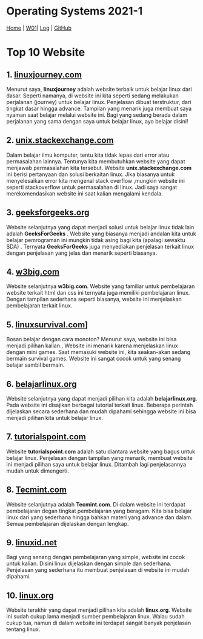 # Operating Systems 2021-1
[Home](README) |
[W01](w01)|
[Log](TXT/mylog.txt) |
[GitHub](https://github.com/gilangcy/os211)

# Top 10 Website 
## 1. [**linuxjourney.com**](https://linuxjourney.com/) 
Menurut saya, **linuxjourney** adalah website terbaik untuk belajar linux dari dasar. Seperti namanya, di website ini kita seperti sedang melakukan perjalanan (journey) untuk belajar linux. Penjelasan dibuat terstruktur, dari tingkat dasar hingga advance. Tampilan yang menarik juga membuat saya nyaman saat belajar melalui website ini. Bagi yang sedang berada dalam perjalanan yang sama dengan saya untuk belajar linux, ayo belajar disini!
## 2. [**unix.stackexchange.com**](https://unix.stackexchange.com/) 
Dalam belajar ilmu komputer, tentu kita tidak lepas dari error atau permasalahan lainnya. Tentunya kita membutuhkan website yang dapat menjawab permasalahan kita tersebut. Website **unix.stackexchange.com** ini berisi pertanyaan dan solusi berkaitan linux. Jika biasanya untuk menyelesaikan error kita mengenal stack overflow ,mungkin website ini seperti stackoverflow untuk permasalahan di linux. Jadi saya sangat merekomendasikan website ini saat kalian mengalami kendala.
## 3. [**geeksforgeeks.org**](https://www.geeksforgeeks.org/grep-command-in-unixlinux/) 
Website selanjutnya yang dapat menjadi solusi untuk belajar linux tidak lain adalah **GeeksForGeeks** . Website yang biasanya menjadi andalan kita untuk belajar pemrograman ini mungkin tidak asing bagi kita (apalagi sewaktu SDA) . Ternyata **GeeksForGeeks** juga menyediakan penjelasan terkait linux dengan penjelasan yang jelas dan menarik seperti biasanya. 
## 4. [**w3big.com**](http://www.w3big.com/id/linux/default.html) 
Website selanjutnya **w3big.com**. Website yang familiar untuk pembelajaran website terkait html dan css ini ternyata juga memiliki pembelajaran linux. Dengan tampilan sederhana seperti biasanya, website ini menjelaskan pembelajaran terkait linux.
## 5. [**linuxsurvival.com**](https://linuxsurvival.com/)]
Bosan belajar dengan cara monoton? Menurut saya, website ini bisa menjadi pilihan kalian., Website ini menarik karena menjelaskan linux dengan mini games. Saat memasuki website ini, kita seakan-akan sedang bermain survival games. Website ini sangat cocok untuk yang senang belajar sambil bermain.
## 6. [**belajarlinux.org**](https://www.belajarlinux.org/)
Website selanjutnya yang dapat menjadi pilihan kita adalah **belajarlinux.org**. Pada website ini disajikan berbagai tutorial terkait linux. Beberapa perintah dijelaskan secara sederhana dan mudah dipahami sehingga website ini bisa menjadi pilihan kita untuk belajar linux.
## 7. [**tutorialspoint.com**](https://www.tutorialspoint.com/unix/index.html)
Website **tutorialspoint.com** adalah satu diantara website yang bagus untuk belajar linux. Penjelasan dengan tampilan yang menarik, membuat website ini menjadi pilihan saya untuk belajar linux. Ditambah lagi penjelasannya mudah untuk dimengerti.
## 8. [**Tecmint.com**](https://www.tecmint.com/free-online-linux-learning-guide-for-beginners/)
Website selanjutnya adalah **Tecmint.com**. Di dalam website ini terdapat pembelajaran degan tingkat pembelajaran yang beragam. Kita bisa belajar linux dari yang sederhana hingga bahkan materi yang advance dan dalam. Semua pembelajaran dijelaskan dengan lengkap.
## 9. [**linuxid.net**](https://www.linuxid.net/34642/contoh-penggunaan-perintah-tr-di-linux-terminal/)
Bagi yang senang dengan pembelajaran yang simple, website ini cocok untuk kalian. Disini linux dijelaskan dengan simple dan sederhana. Penjelasan yang sederhana itu membuat penjelasan di website ini mudah dipahami.
## 10. [**linux.org**](https://www.linux.org/threds/command-cat.258/)
Website terakhir yang dapat menjadi pilihan kita adalah **linux.org**. Website ini sudah cukup lama menjadi sumber pembelajaran linux. Walau sudah cukup tua, namun di dalam website ini terdapat sangat banyak penjelasan tentang linux.
